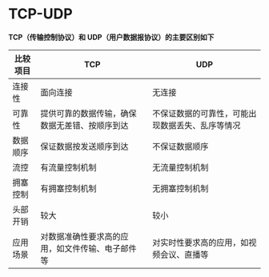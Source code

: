 # TCP-UDP

**TCP（传输控制协议）和 UDP（用户数据报协议）的主要区别如下**

| 比较项目 | TCP                                              | UDP                                              |
| -------- | ------------------------------------------------ | ------------------------------------------------ |
| 连接性   | 面向连接                                         | 无连接                                           |
| 可靠性   | 提供可靠的数据传输，确保数据无差错、按顺序到达   | 不保证数据的可靠性，可能出现数据丢失、乱序等情况 |
| 数据顺序 | 保证数据按发送顺序到达                           | 不保证数据顺序                                   |
| 流控     | 有流量控制机制                                   | 无流量控制机制                                   |
| 拥塞控制 | 有拥塞控制机制                                   | 无拥塞控制机制                                   |
| 头部开销 | 较大                                             | 较小                                             |
| 应用场景 | 对数据准确性要求高的应用，如文件传输、电子邮件等 | 对实时性要求高的应用，如视频会议、直播等         |
